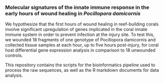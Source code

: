 ### Molecular signatures of the innate immune response in the early hours of wound healing in *Pocillopora damicornis* ###

We hypothesize that the first hours of wound healing in reef-building corals involve significant upregulation of genes implicated in the coral innate immune system in order to prevent infection at the injury site. To test this, we wounded 18 fragments of one genotype of Pocillopora damicornis and collected tissue samples at each hour, up to five hours post-injury, for coral host differential gene expression analysis in comparison to 18 unwounded controls.

This repository contains the scripts for the bioinformatics pipeline used to process the raw sequences, as well as the R markdown documents for data analysis.
